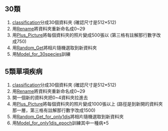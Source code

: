 ## 30類
1. [classification](https://github.com/sympotato/Irwin-Mango-Symptoms-Detection/blob/master/classification.ipynb)分成30個資料夾 (確認尺寸是512*512)
2. 用[Rename](https://github.com/sympotato/Irwin-Mango-Symptoms-Detection/blob/master/Rename.ipynb)將資料夾重新命名成0~29
3. 用[Plus_Picture](https://github.com/sympotato/Irwin-Mango-Symptoms-Detection/blob/master/Plus_Picture.ipynb)將每個資料夾的照片變成500張以 (第三格有註解那行數字改成750)
4. 用[Random_Get](https://github.com/sympotato/Irwin-Mango-Symptoms-Detection/blob/master/Random_Get.ipynb)將相片隨機選取到新資料夾
5. 用[Model_for_30species](https://github.com/sympotato/Irwin-Mango-Symptoms-Detection/blob/master/Model_for_30species.ipynb)訓練

## 5類單項疾病
1. [classification](https://github.com/sympotato/Irwin-Mango-Symptoms-Detection/blob/master/classification.ipynb)分成30個資料夾 (確認尺寸是512*512)
2. 用[Rename](https://github.com/sympotato/Irwin-Mango-Symptoms-Detection/blob/master/Rename.ipynb)將資料夾重新命名成0~29
3. 開一個新的資料夾把0~4資料夾拉進去
4. 用[Plus_Picture](https://github.com/sympotato/Irwin-Mango-Symptoms-Detection/blob/master/Plus_Picture.ipynb)將每個資料夾的照片變成1000張以上 (路徑是到新開的資料夾那一層，第三格有註解那行數字改成1500)
5. 用[Random_Get_for_only1dis](https://github.com/sympotato/Irwin-Mango-Symptoms-Detection/blob/master/Random_Get_for_only1dis.ipynb)將相片隨機選取到新資料夾
6. 用[Model_for_only1dis_epoch](https://github.com/sympotato/Irwin-Mango-Symptoms-Detection/blob/master/Model_for_only1dis_epoch.ipynb)訓練其中一種病*5
